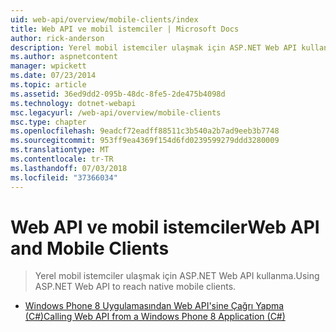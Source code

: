```yaml
---
uid: web-api/overview/mobile-clients/index
title: Web API ve mobil istemciler | Microsoft Docs
author: rick-anderson
description: Yerel mobil istemciler ulaşmak için ASP.NET Web API kullanma.
ms.author: aspnetcontent
manager: wpickett
ms.date: 07/23/2014
ms.topic: article
ms.assetid: 36ed9dd2-095b-48dc-8fe5-2de475b4098d
ms.technology: dotnet-webapi
msc.legacyurl: /web-api/overview/mobile-clients
msc.type: chapter
ms.openlocfilehash: 9eadcf72eadff88511c3b540a2b7ad9eeb3b7748
ms.sourcegitcommit: 953ff9ea4369f154d6fd0239599279ddd3280009
ms.translationtype: MT
ms.contentlocale: tr-TR
ms.lasthandoff: 07/03/2018
ms.locfileid: "37366034"
---
```

<a name="web-api-and-mobile-clients"></a><span data-ttu-id="5f3a1-103">Web API ve mobil istemciler</span><span class="sxs-lookup"><span data-stu-id="5f3a1-103">Web API and Mobile Clients</span></span>
====================
> <span data-ttu-id="5f3a1-104">Yerel mobil istemciler ulaşmak için ASP.NET Web API kullanma.</span><span class="sxs-lookup"><span data-stu-id="5f3a1-104">Using ASP.NET Web API to reach native mobile clients.</span></span>


- [<span data-ttu-id="5f3a1-105">Windows Phone 8 Uygulamasından Web API'sine Çağrı Yapma (C#)</span><span class="sxs-lookup"><span data-stu-id="5f3a1-105">Calling Web API from a Windows Phone 8 Application (C#)</span></span>](calling-web-api-from-a-windows-phone-8-application.md)
